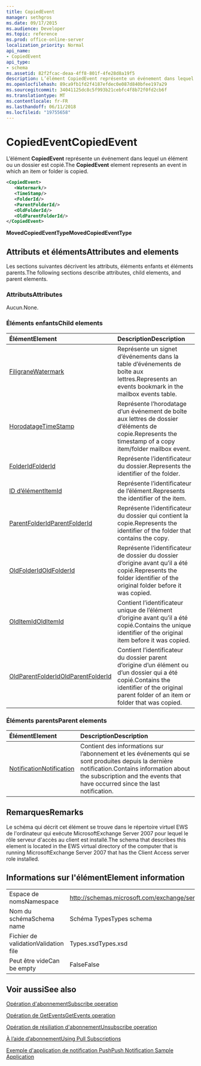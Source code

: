 ```yaml
---
title: CopiedEvent
manager: sethgros
ms.date: 09/17/2015
ms.audience: Developer
ms.topic: reference
ms.prod: office-online-server
localization_priority: Normal
api_name:
- CopiedEvent
api_type:
- schema
ms.assetid: 82f2fcac-deaa-4ff8-801f-4fe28d8a19f5
description: L’élément CopiedEvent représente un événement dans lequel un élément ou un dossier est copié.
ms.openlocfilehash: 89ca9fb1fd2f4187efdec0e087d840bfee197a29
ms.sourcegitcommit: 34041125dc8c5f993b21cebfc4f8b72f0fd2cb6f
ms.translationtype: MT
ms.contentlocale: fr-FR
ms.lasthandoff: 06/11/2018
ms.locfileid: "19755658"
---
```

# <a name="copiedevent"></a><span data-ttu-id="ed1ae-103">CopiedEvent</span><span class="sxs-lookup"><span data-stu-id="ed1ae-103">CopiedEvent</span></span>

<span data-ttu-id="ed1ae-104">L’élément **CopiedEvent** représente un événement dans lequel un élément ou un dossier est copié.</span><span class="sxs-lookup"><span data-stu-id="ed1ae-104">The **CopiedEvent** element represents an event in which an item or folder is copied.</span></span> 
  
```xml
<CopiedEvent>
   <Watermark/>
   <TimeStamp/>
   <FolderId/>
   <ParentFolderId/>
   <OldFolderId/>
   <OldParentFolderId/>
</CopiedEvent>
```

 <span data-ttu-id="ed1ae-105">**MovedCopiedEventType**</span><span class="sxs-lookup"><span data-stu-id="ed1ae-105">**MovedCopiedEventType**</span></span>
## <a name="attributes-and-elements"></a><span data-ttu-id="ed1ae-106">Attributs et éléments</span><span class="sxs-lookup"><span data-stu-id="ed1ae-106">Attributes and elements</span></span>

<span data-ttu-id="ed1ae-107">Les sections suivantes décrivent les attributs, éléments enfants et éléments parents.</span><span class="sxs-lookup"><span data-stu-id="ed1ae-107">The following sections describe attributes, child elements, and parent elements.</span></span>
  
### <a name="attributes"></a><span data-ttu-id="ed1ae-108">Attributs</span><span class="sxs-lookup"><span data-stu-id="ed1ae-108">Attributes</span></span>

<span data-ttu-id="ed1ae-109">Aucun.</span><span class="sxs-lookup"><span data-stu-id="ed1ae-109">None.</span></span>
  
### <a name="child-elements"></a><span data-ttu-id="ed1ae-110">Éléments enfants</span><span class="sxs-lookup"><span data-stu-id="ed1ae-110">Child elements</span></span>

|<span data-ttu-id="ed1ae-111">**Élément**</span><span class="sxs-lookup"><span data-stu-id="ed1ae-111">**Element**</span></span>|<span data-ttu-id="ed1ae-112">**Description**</span><span class="sxs-lookup"><span data-stu-id="ed1ae-112">**Description**</span></span>|
|:-----|:-----|
|[<span data-ttu-id="ed1ae-113">Filigrane</span><span class="sxs-lookup"><span data-stu-id="ed1ae-113">Watermark</span></span>](watermark.md) <br/> |<span data-ttu-id="ed1ae-114">Représente un signet d’événements dans la table d’événements de boîte aux lettres.</span><span class="sxs-lookup"><span data-stu-id="ed1ae-114">Represents an events bookmark in the mailbox events table.</span></span>  <br/> |
|[<span data-ttu-id="ed1ae-115">Horodatage</span><span class="sxs-lookup"><span data-stu-id="ed1ae-115">TimeStamp</span></span>](timestamp.md) <br/> |<span data-ttu-id="ed1ae-116">Représente l’horodatage d’un événement de boîte aux lettres de dossier d’éléments de copie.</span><span class="sxs-lookup"><span data-stu-id="ed1ae-116">Represents the timestamp of a copy item/folder mailbox event.</span></span>  <br/> |
|[<span data-ttu-id="ed1ae-117">FolderId</span><span class="sxs-lookup"><span data-stu-id="ed1ae-117">FolderId</span></span>](folderid.md) <br/> |<span data-ttu-id="ed1ae-118">Représente l’identificateur du dossier.</span><span class="sxs-lookup"><span data-stu-id="ed1ae-118">Represents the identifier of the folder.</span></span>  <br/> |
|[<span data-ttu-id="ed1ae-119">ID d’élément</span><span class="sxs-lookup"><span data-stu-id="ed1ae-119">ItemId</span></span>](itemid.md) <br/> |<span data-ttu-id="ed1ae-120">Représente l’identificateur de l’élément.</span><span class="sxs-lookup"><span data-stu-id="ed1ae-120">Represents the identifier of the item.</span></span>  <br/> |
|[<span data-ttu-id="ed1ae-121">ParentFolderId</span><span class="sxs-lookup"><span data-stu-id="ed1ae-121">ParentFolderId</span></span>](parentfolderid.md) <br/> |<span data-ttu-id="ed1ae-122">Représente l’identificateur du dossier qui contient la copie.</span><span class="sxs-lookup"><span data-stu-id="ed1ae-122">Represents the identifier of the folder that contains the copy.</span></span>  <br/> |
|[<span data-ttu-id="ed1ae-123">OldFolderId</span><span class="sxs-lookup"><span data-stu-id="ed1ae-123">OldFolderId</span></span>](oldfolderid.md) <br/> |<span data-ttu-id="ed1ae-124">Représente l’identificateur de dossier du dossier d’origine avant qu’il a été copié.</span><span class="sxs-lookup"><span data-stu-id="ed1ae-124">Represents the folder identifier of the original folder before it was copied.</span></span>  <br/> |
|[<span data-ttu-id="ed1ae-125">OldItemId</span><span class="sxs-lookup"><span data-stu-id="ed1ae-125">OldItemId</span></span>](olditemid.md) <br/> |<span data-ttu-id="ed1ae-126">Contient l’identificateur unique de l’élément d’origine avant qu’il a été copié.</span><span class="sxs-lookup"><span data-stu-id="ed1ae-126">Contains the unique identifier of the original item before it was copied.</span></span>  <br/> |
|[<span data-ttu-id="ed1ae-127">OldParentFolderId</span><span class="sxs-lookup"><span data-stu-id="ed1ae-127">OldParentFolderId</span></span>](oldparentfolderid.md) <br/> |<span data-ttu-id="ed1ae-128">Contient l’identificateur du dossier parent d’origine d’un élément ou d’un dossier qui a été copié.</span><span class="sxs-lookup"><span data-stu-id="ed1ae-128">Contains the identifier of the original parent folder of an item or folder that was copied.</span></span>  <br/> |
   
### <a name="parent-elements"></a><span data-ttu-id="ed1ae-129">Éléments parents</span><span class="sxs-lookup"><span data-stu-id="ed1ae-129">Parent elements</span></span>

|<span data-ttu-id="ed1ae-130">**Élément**</span><span class="sxs-lookup"><span data-stu-id="ed1ae-130">**Element**</span></span>|<span data-ttu-id="ed1ae-131">**Description**</span><span class="sxs-lookup"><span data-stu-id="ed1ae-131">**Description**</span></span>|
|:-----|:-----|
|[<span data-ttu-id="ed1ae-132">Notification</span><span class="sxs-lookup"><span data-stu-id="ed1ae-132">Notification</span></span>](notification-ex15websvcsotherref.md) <br/> |<span data-ttu-id="ed1ae-133">Contient des informations sur l’abonnement et les événements qui se sont produites depuis la dernière notification.</span><span class="sxs-lookup"><span data-stu-id="ed1ae-133">Contains information about the subscription and the events that have occurred since the last notification.</span></span>  <br/> |
   
## <a name="remarks"></a><span data-ttu-id="ed1ae-134">Remarques</span><span class="sxs-lookup"><span data-stu-id="ed1ae-134">Remarks</span></span>

<span data-ttu-id="ed1ae-135">Le schéma qui décrit cet élément se trouve dans le répertoire virtuel EWS de l'ordinateur qui exécute MicrosoftExchange Server 2007 pour lequel le rôle serveur d'accès au client est installé.</span><span class="sxs-lookup"><span data-stu-id="ed1ae-135">The schema that describes this element is located in the EWS virtual directory of the computer that is running MicrosoftExchange Server 2007 that has the Client Access server role installed.</span></span>
  
## <a name="element-information"></a><span data-ttu-id="ed1ae-136">Informations sur l'élément</span><span class="sxs-lookup"><span data-stu-id="ed1ae-136">Element information</span></span>

|||
|:-----|:-----|
|<span data-ttu-id="ed1ae-137">Espace de noms</span><span class="sxs-lookup"><span data-stu-id="ed1ae-137">Namespace</span></span>  <br/> |http://schemas.microsoft.com/exchange/services/2006/types  <br/> |
|<span data-ttu-id="ed1ae-138">Nom du schéma</span><span class="sxs-lookup"><span data-stu-id="ed1ae-138">Schema name</span></span>  <br/> |<span data-ttu-id="ed1ae-139">Schéma Types</span><span class="sxs-lookup"><span data-stu-id="ed1ae-139">Types schema</span></span>  <br/> |
|<span data-ttu-id="ed1ae-140">Fichier de validation</span><span class="sxs-lookup"><span data-stu-id="ed1ae-140">Validation file</span></span>  <br/> |<span data-ttu-id="ed1ae-141">Types.xsd</span><span class="sxs-lookup"><span data-stu-id="ed1ae-141">Types.xsd</span></span>  <br/> |
|<span data-ttu-id="ed1ae-142">Peut être vide</span><span class="sxs-lookup"><span data-stu-id="ed1ae-142">Can be empty</span></span>  <br/> |<span data-ttu-id="ed1ae-143">False</span><span class="sxs-lookup"><span data-stu-id="ed1ae-143">False</span></span>  <br/> |
   
## <a name="see-also"></a><span data-ttu-id="ed1ae-144">Voir aussi</span><span class="sxs-lookup"><span data-stu-id="ed1ae-144">See also</span></span>



[<span data-ttu-id="ed1ae-145">Opération d'abonnement</span><span class="sxs-lookup"><span data-stu-id="ed1ae-145">Subscribe operation</span></span>](subscribe-operation.md)
  
[<span data-ttu-id="ed1ae-146">Opération de GetEvents</span><span class="sxs-lookup"><span data-stu-id="ed1ae-146">GetEvents operation</span></span>](getevents-operation.md)
  
[<span data-ttu-id="ed1ae-147">Opération de résiliation d'abonnement</span><span class="sxs-lookup"><span data-stu-id="ed1ae-147">Unsubscribe operation</span></span>](unsubscribe-operation.md)


[<span data-ttu-id="ed1ae-148">À l’aide d’abonnement</span><span class="sxs-lookup"><span data-stu-id="ed1ae-148">Using Pull Subscriptions</span></span>](http://msdn.microsoft.com/library/f956bc0e-2b25-4613-966b-54c65456897c%28Office.15%29.aspx)
  
[<span data-ttu-id="ed1ae-149">Exemple d'application de notification Push</span><span class="sxs-lookup"><span data-stu-id="ed1ae-149">Push Notification Sample Application</span></span>](http://msdn.microsoft.com/library/db1f8523-fa44-483f-bdb6-ab5939b52eee%28Office.15%29.aspx)

